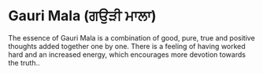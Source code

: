 # Gauri Mala (ਗਉੜੀ ਮਾਲਾ)

The essence of Gauri Mala is a combination of good, pure, true and positive thoughts added together one by one. There is a feeling of having worked hard and an increased energy, which encourages more devotion towards the truth..